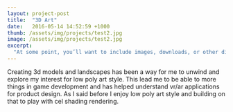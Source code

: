 ```yaml
---
layout: project-post
title:  "3D Art"
date:   2016-05-14 14:52:59 +1000
thumb: /assets/img/projects/test2.jpg
image: /assets/img/projects/test2.jpg
excerpt:
  "At some point, you’ll want to include images, downloads, or other digital assets along with your text content. One common solution is to create a folder in the root of the project directory called something like assets"
---
```

Creating 3d models and landscapes has been a way for me to unwind and explore my interest for low poly art style. This lead me to be able to more things in game development and has helped understand vr/ar applications for product design. As I said before I enjoy low poly art style and building on that to play with cel shading rendering.

<!-- <div class="grid js-masonry grid-3d">
  <div class="grid-item"><img src="/assets/img/projects/3d-art/calling-comas-redux.png"/></div>
  <div class="grid-item grid-item"><img src="/assets/img/projects/3d-art/desk-wip4.png"/> </div>
  <div class="grid-item"><img src="/assets/img/projects/3d-art/desert-wip-2.png"/></div>
  <div class="grid-item"><img src="/assets/img/projects/3d-art/streets-of-oblivion.png"/></div>
  <div class="grid-item"><img src="/assets/img/projects/3d-art/calling-all-comas.png"/></div>
  <div class="grid-item"><img src="/assets/img/projects/3d-art/floating-island-dummy-transparent.png"/></div>
  <div class="grid-item"><img src="/assets/img/projects/3d-art/mountain-background33.png"/></div>
  <div class="grid-item"><img src="/assets/img/projects/3d-art/mountain-nights.png"/></div>
  <div class="grid-item"><img src="/assets/img/projects/3d-art/floating-island-color.png"/> </div>
  <div class="grid-item"><img src="/assets/img/projects/3d-art/site-island1.png"/></div>
  <div class="grid-item"><img src="/assets/img/projects/3d-art/stacks.png"/></div>
   <div class="grid-item"><img src="/assets/img/projects/3d-art/joker-gogurt.png"/></div>
  <div class="grid-item"><img src="/assets/img/projects/3d-art/test-tube-solo.png"/></div>
  <div class="grid-item"><img src="/assets/img/projects/3d-art/tree-wip.png"/></div>
</div> -->
